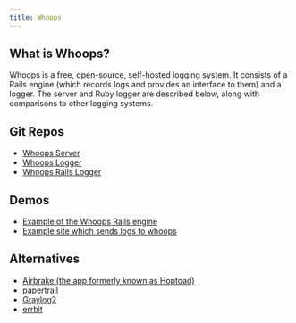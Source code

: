 ```yaml
--- 
title: Whoops
---
```


## What is Whoops?

Whoops is a free, open-source, self-hosted logging system. It consists
of a Rails engine (which records logs and provides an interface to
them) and a logger. The server and Ruby logger are described below,
along with comparisons to other logging systems.


## Git Repos

* [Whoops Server](https://github.com/flyingmachine/whoops>)
* [Whoops Logger](https://github.com/flyingmachine/whoops_logger)
* [Whoops Rails Logger](https://github.com/flyingmachine/whoops_rails_logger>)

## Demos

* [Example of the Whoops Rails engine](http://whoops-example.heroku.com)
* [Example site which sends logs to whoops](http://whoops-rails-logger-example.heroku.com/)

## Alternatives

* [Airbrake (the app formerly known as Hoptoad)](http://airbrakeapp.com/pages/home)
* [papertrail](https://papertrailapp.com/)
* [Graylog2](http://graylog2.org/)
* [errbit](https://github.com/jdpace/errbit)
